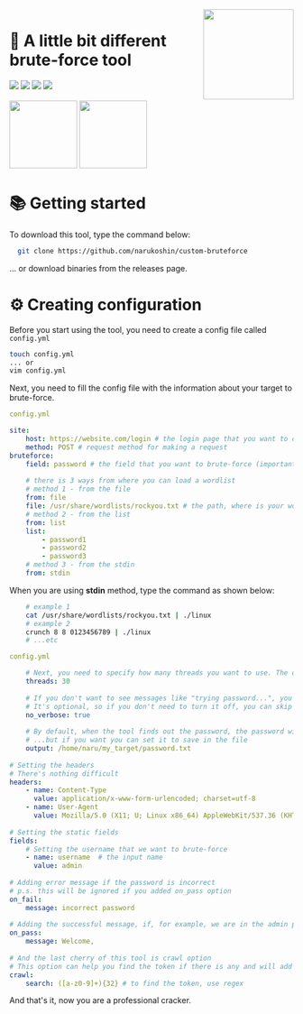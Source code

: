 <img src="https://c.tenor.com/gOP4dRPvzWcAAAAi/angry-mafumafu.gif" align="right" width="160">
<h1>🧪 A little bit different brute-force tool</h1>
<div>
  <img src="https://img.shields.io/github/go-mod/go-version/narukoshin/custom-bruteforce">
  <img src="https://img.shields.io/github/v/release/narukoshin/custom-bruteforce">
  <img src="https://img.shields.io/github/last-commit/narukoshin/custom-bruteforce">
  <img src="https://img.shields.io/github/contributors/narukoshin/custom-bruteforce">
  <br><br>
  <div>
    <a target="_blank" href="https://twitter.com/narukoshin"><img src="https://media4.giphy.com/media/iFUiSYMNPvIJZDpMKN/giphy.gif?cid=ecf05e471v5jn6vuhczu1tflu2wm7qt11atwybfwcgaqxz38&rid=giphy.gif&ct=s" width="120"></a>
    <a target="_blank" href="https://instagram.com/naru.koshin"><img src="https://media1.giphy.com/media/Wu9Graz2W46frtHFKc/giphy.gif?cid=ecf05e47h46mbuhq40rgevni5rbxgadpw5icrr71vr9nu8d4&rid=giphy.gif&ct=s" width="120"></a>
  </div>
</div>
<h1>📚 Getting started</h1>
<p>To download this tool, type the command below:</p>

```sh
  git clone https://github.com/narukoshin/custom-bruteforce
```
... or download binaries from the releases page.

<h1>⚙ Creating configuration</h1>
<p>Before you start using the tool, you need to create a config file called <code>config.yml</code></p>

```sh
touch config.yml
... or
vim config.yml
```

<p>Next, you need to fill the config file with the information about your target to brute-force.</p>

```yaml
config.yml

site:
    host: https://website.com/login # the login page that you want to crack.
    method: POST # request method for making a request
bruteforce:
    field: password # the field that you want to brute-force (important)
    
    # there is 3 ways from where you can load a wordlist
    # method 1 - from the file
    from: file
    file: /usr/share/wordlists/rockyou.txt # the path, where is your wordlist located at
    # method 2 - from the list
    from: list
    list:
        - password1
        - password2
        - password3
    # method 3 - from the stdin
    from: stdin
```
<p>When you are using <b>stdin</b> method, type the command as shown below:</p>

```sh
    # example 1
    cat /usr/share/wordlists/rockyou.txt | ./linux
    # example 2
    crunch 8 8 0123456789 | ./linux
    # ...etc
```

```yaml
config.yml

    # Next, you need to specify how many threads you want to use. The default value is 5
    threads: 30
    
    # If you don't want to see messages like "trying password...", you can turn it off with the option below:
    # It's optional, so if you don't need to turn it off, you can skip this option
    no_verbose: true
    
    # By default, when the tool finds out the password, the password will be printed on the screen, 
    # ...but if you want you can set it to save in the file
    output: /home/naru/my_target/password.txt
    
# Setting the headers
# There's nothing difficult
headers:
    - name: Content-Type
      value: application/x-www-form-urlencoded; charset=utf-8
    - name: User-Agent
      value: Mozilla/5.0 (X11; U; Linux x86_64) AppleWebKit/537.36 (KHTML, like Gecko) Chrome/96.0.4747.211 Safari/537.36
      
# Setting the static fields
fields:
    # Setting the username that we want to brute-force
    - name: username  # the input name
      value: admin
      
# Adding error message if the password is incorrect
# p.s. this will be ignored if you added on_pass option
on_fail:
    message: incorrect password
    
# Adding the successful message, if, for example, we are in the admin panel
on_pass:
    message: Welcome, 
    
# And the last cherry of this tool is crawl option
# This option can help you find the token if there is any and will add it to your request
crawl:
    search: ([a-z0-9]+){32} # to find the token, use regex
```
<p>And that's it, now you are a professional cracker.</p>
